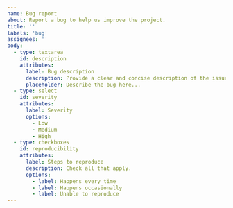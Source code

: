```yaml
---
name: Bug report
about: Report a bug to help us improve the project.
title: ''
labels: 'bug'
assignees: ''
body:
  - type: textarea
    id: description
    attributes:
      label: Bug description
      description: Provide a clear and concise description of the issue.
      placeholder: Describe the bug here...
  - type: select
    id: severity
    attributes:
      label: Severity
      options:
        - Low
        - Medium
        - High
  - type: checkboxes
    id: reproducibility
    attributes:
      label: Steps to reproduce
      description: Check all that apply.
      options:
        - label: Happens every time
        - label: Happens occasionally
        - label: Unable to reproduce
---
```

